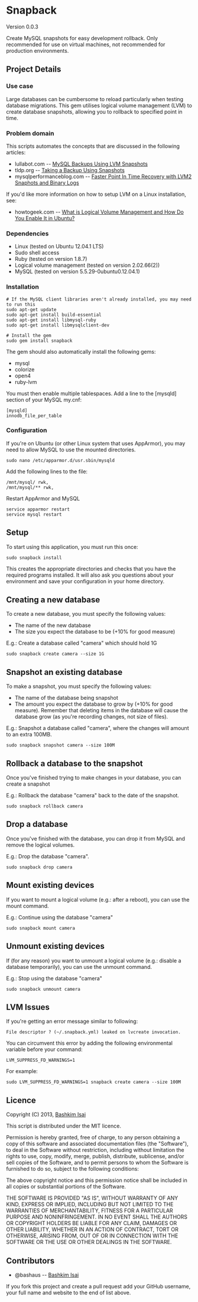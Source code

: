 # Snapback

Version 0.0.3

Create MySQL snapshots for easy development rollback. Only recommended for use on virtual machines, not recommended for production environments.

## Project Details

### Use case

Large databases can be cumbersome to reload particularly when testing database migrations. 
This gem utilises logical volume management (LVM) to create database snapshots, allowing you to rollback to specified point in time.

### Problem domain

This scripts automates the concepts that are discussed in the following articles:

* lullabot.com -- [MySQL Backups Using LVM Snapshots](http://www.lullabot.com/articles/mysql-backups-using-lvm-snapshots)
* tldp.org -- [Taking a Backup Using Snapshots](http://tldp.org/HOWTO/LVM-HOWTO/snapshots_backup.html)
* mysqlperformanceblog.com -- [Faster Point In Time Recovery with LVM2 Snaphots and Binary Logs](http://www.mysqlperformanceblog.com/2012/02/23/faster-point-in-time-recovery-with-lvm2-snaphots-and-binary-logs/)

If you'd like more information on how to setup LVM on a Linux installation, see:

* howtogeek.com -- [What is Logical Volume Management and How Do You Enable It in Ubuntu?](http://www.howtogeek.com/howto/36568/what-is-logical-volume-management-and-how-do-you-enable-it-in-ubuntu/)


### Dependencies

* Linux (tested on Ubuntu 12.04.1 LTS)
* Sudo shell access
* Ruby (tested on version 1.8.7)
* Logical volume management (tested on version 2.02.66(2))
* MySQL (tested on version 5.5.29-0ubuntu0.12.04.1)

### Installation

    # If the MySQL client libraries aren't already installed, you may need to run this
    sudo apt-get update
    sudo apt-get install build-essential
    sudo apt-get install libmysql-ruby
    sudo apt-get install libmysqlclient-dev

    # Install the gem
    sudo gem install snapback

The gem should also automatically install the following gems:

* mysql
* colorize
* open4
* ruby-lvm

You must then enable multiple tablespaces.
Add a line to the [mysqld] section of your MySQL my.cnf:

    [mysqld]
    innodb_file_per_table

### Configuration

If you're on Ubuntu (or other Linux system that uses AppArmor), you may need to allow MySQL to use the mounted directories.

    sudo nano /etc/apparmor.d/usr.sbin/mysqld

Add the following lines to the file:

    /mnt/mysql/ rwk,
    /mnt/mysql/** rwk,

Restart AppArmor and MySQL

    service apparmor restart
    service mysql restart

## Setup

To start using this application, you must run this once:

    sudo snapback install

This creates the appropriate directories and checks that you have the required programs installed.
It will also ask you questions about your environment and save your configuration in your home directory.

## Creating a new database

To create a new database, you must specify the following values: 

* The name of the new database
* The size you expect the database to be (+10% for good measure)

E.g.: Create a database called "camera" which should hold 1G

    sudo snapback create camera --size 1G

## Snapshot an existing database

To make a snapshot, you must specify the following values:

* The name of the database being snapshot
* The amount you expect the database to grow by (+10% for good measure). Remember that deleting items in the database will cause the database grow (as you're recording changes, not size of files).

E.g.: Snapshot a database called "camera", where the changes will amount to an extra 100MB.

    sudo snapback snapshot camera --size 100M

## Rollback a database to the snapshot

Once you've finished trying to make changes in your database, you can create a snapshot 

E.g.: Rollback the database "camera" back to the date of the snapshot.

    sudo snapback rollback camera

## Drop a database

Once you've finished with the database, you can drop it from MySQL and remove the logical volumes.

E.g.: Drop the database "camera".

    sudo snapback drop camera

## Mount existing devices

If you want to mount a logical volume (e.g.: after a reboot), you can use the mount command.

E.g.: Continue using the database "camera"

    sudo snapback mount camera

## Unmount existing devices

If (for any reason) you want to unmount a logical volume (e.g.: disable a database temporarily), you can use the unmount command.

E.g.: Stop using the database "camera"

    sudo snapback unmount camera

## LVM Issues

If you're getting an error message similar to following:

    File descriptor ? (~/.snapback.yml) leaked on lvcreate invocation.

You can circumvent this error by adding the following environmental variable before your command:

    LVM_SUPPRESS_FD_WARNINGS=1

For example:

    sudo LVM_SUPPRESS_FD_WARNINGS=1 snapback create camera --size 100M

## Licence

Copyright (C) 2013, [Bashkim Isai](http://www.bashkim.com.au)

This script is distributed under the MIT licence.

Permission is hereby granted, free of charge, to any person obtaining a copy of this software and associated documentation files (the "Software"), to deal in the Software without restriction, including without limitation the rights to use, copy, modify, merge, publish, distribute, sublicense, and/or sell copies of the Software, and to permit persons to whom the Software is furnished to do so, subject to the following conditions:

The above copyright notice and this permission notice shall be included in all copies or substantial portions of the Software.

THE SOFTWARE IS PROVIDED "AS IS", WITHOUT WARRANTY OF ANY KIND, EXPRESS OR IMPLIED, INCLUDING BUT NOT LIMITED TO THE WARRANTIES OF MERCHANTABILITY, FITNESS FOR A PARTICULAR PURPOSE AND NONINFRINGEMENT. IN NO EVENT SHALL THE AUTHORS OR COPYRIGHT HOLDERS BE LIABLE FOR ANY CLAIM, DAMAGES OR OTHER LIABILITY, WHETHER IN AN ACTION OF CONTRACT, TORT OR OTHERWISE, ARISING FROM, OUT OF OR IN CONNECTION WITH THE SOFTWARE OR THE USE OR OTHER DEALINGS IN THE SOFTWARE.

## Contributors

* @bashaus -- [Bashkim Isai](http://www.bashkim.com.au/)

If you fork this project and create a pull request add your GitHub username, your full name and website to the end of list above.

